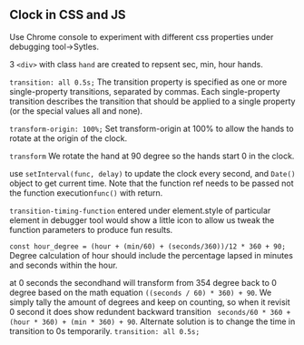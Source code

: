 ## Clock in CSS and JS

Use Chrome console to experiment with different css properties under debugging tool->Sytles.

3 `<div>` with class `hand` are created to repsent sec, min, hour hands. 

`transition: all 0.5s;`
The transition property is specified as one or more single-property transitions, separated by commas. Each single-property transition describes the transition that should be applied to a single property (or the special values all and none). 

`transform-origin: 100%;` 
Set transform-origin at 100% to allow the hands to rotate at the origin of the clock. 

`transform`
We rotate the hand at 90 degree so the hands start 0 in the clock. 

use `setInterval(func, delay)` to update the clock every second, and `Date()` object to get current time. Note that the function ref needs to be passed not the function execution`func()` with return. 

`transition-timing-function` entered under element.style of particular element in debugger tool would show a little icon to allow us tweak the function parameters to produce fun results.

`const hour_degree = (hour + (min/60) + (seconds/360))/12 * 360 + 90;` Degree calculation of hour should include the percentage lapsed in minutes and seconds within the hour. 

at 0 seconds the secondhand will transform from 354 degree back to 0 degree based on the math equation `((seconds / 60) * 360) + 90`. We simply tally the amount of degrees and keep on counting, so when it revisit 0 second it does show redundent backward transition ` seconds/60 * 360 + (hour * 360) + (min * 360) + 90`. Alternate solution is to change the time in transition to 0s temporarily. `transition: all 0.5s;`





